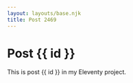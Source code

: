 ```yaml
---
layout: layouts/base.njk
title: Post 2469
---
```


# Post {{ id }}

This is post {{ id }} in my Eleventy project.
